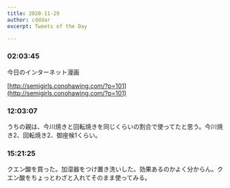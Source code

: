 ```yaml
---
title: 2020-11-29
author: cdddar
excerpt: Tweets of the Day

---
```


### 02:03:45

今日のインターネット漫画

[http://semigirls.conohawing.com/?p=101](http://semigirls.conohawing.com/?p=101)

### 12:03:07

うちの親は、今川焼きと回転焼きを同じくらいの割合で使ってたと思う。今川焼き2、回転焼き2、御座候1くらい。

### 15:21:25

クエン酸を買った。加湿器をつけ置き洗いした。効果あるのかよく分からん。クエン酸をちょっとわざと入れてそのまま使ってみる。
